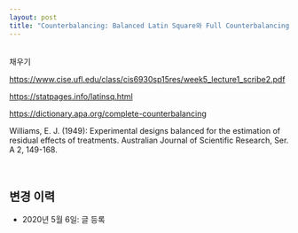 ```yaml
---
layout: post
title: "Counterbalancing: Balanced Latin Square와 Full Counterbalancing의 차이"
---
```

<br>
채우기

https://www.cise.ufl.edu/class/cis6930sp15res/week5_lecture1_scribe2.pdf

https://statpages.info/latinsq.html

https://dictionary.apa.org/complete-counterbalancing

Williams, E. J. (1949): Experimental designs balanced for the estimation of residual effects of treatments. Australian Journal of Scientific Research, Ser. A 2, 149-168.

<br>

## 변경 이력
* 2020년 5월 6일: 글 등록
